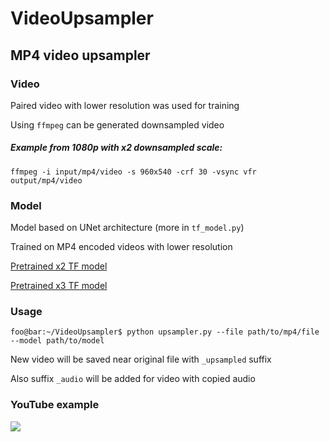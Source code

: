 # VideoUpsampler

## MP4 video upsampler
### Video
Paired video with lower resolution was used for training

Using `ffmpeg` can be generated downsampled video

##### Example from 1080p with x2 downsampled scale:
```console
ffmpeg -i input/mp4/video -s 960x540 -crf 30 -vsync vfr output/mp4/video
```

### Model
Model based on UNet architecture (more in `tf_model.py`)

Trained on MP4 encoded videos with lower resolution

[Pretrained x2 TF model](https://drive.google.com/file/d/1KL2rd3fCS7ww7ZB9SDeNSwwM3r892D4D/view?usp=sharing)

[Pretrained x3 TF model](https://drive.google.com/file/d/1mNWbdPpVQf8B7czeGIDCZ7-dxQIIwa-o/view?usp=sharing)

### Usage
```console
foo@bar:~/VideoUpsampler$ python upsampler.py --file path/to/mp4/file --model path/to/model 
```
New video will be saved near original file with `_upsampled` suffix

Also suffix `_audio` will be added for video with copied audio

### YouTube example
<a href="http://www.youtube.com/watch?feature=player_embedded&v=
7XsLhcHGr0s" target="_blank"><img src="http://img.youtube.com/vi/7XsLhcHGr0s/0.jpg"/></a>
